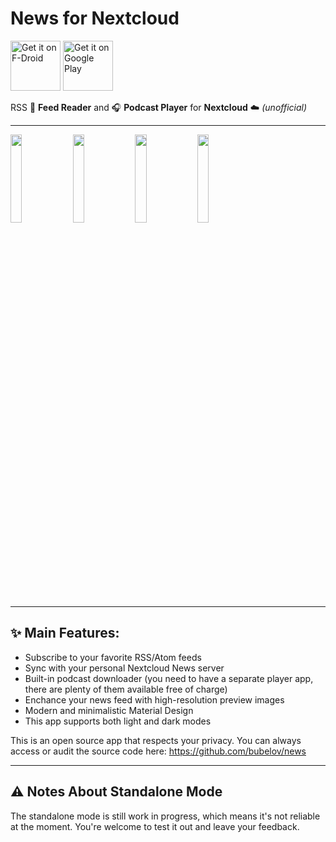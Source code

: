 
# News for Nextcloud

<p>
<img src="https://fdroid.gitlab.io/artwork/badge/get-it-on.png" alt="Get it on F-Droid" height="80">
  <a href="https://f-droid.org/packages/co.appreactor.news/">
  </a>
  <a href='https://play.google.com/store/apps/details?id=co.appreactor.news'>
    <img alt='Get it on Google Play' src='https://play.google.com/intl/en_us/badges/images/generic/en_badge_web_generic.png' height="80"/>
  </a>
</p>

RSS 📰 **Feed Reader** and 🎧 **Podcast Player** for **Nextcloud** ☁️ *(unofficial)*

---

<p>
<img alt="" src="https://f-droid.org/repo/co.appreactor.news/en-US/phoneScreenshots/1.png" width="19%">
<img alt="" src="https://f-droid.org/repo/co.appreactor.news/en-US/phoneScreenshots/2.png" width="19%">
<img alt="" src="https://f-droid.org/repo/co.appreactor.news/en-US/phoneScreenshots/3.png" width="19%">
<img alt="" src="https://f-droid.org/repo/co.appreactor.news/en-US/phoneScreenshots/4.png" width="19%">
</p>

---

## ✨ Main Features:

- Subscribe to your favorite RSS/Atom feeds
- Sync with your personal Nextcloud News server
- Built-in podcast downloader (you need to have a separate player app, there are plenty of them available free of charge)
- Enchance your news feed with high-resolution preview images
- Modern and minimalistic Material Design
- This app supports both light and dark modes


This is an open source app that respects your privacy. You can always access or audit the source code here: https://github.com/bubelov/news

---

## ⚠️ Notes About Standalone Mode
The standalone mode is still work in progress, which means it's not reliable at the moment. You're welcome to test it out and leave your feedback.


